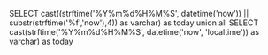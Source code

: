 SELECT cast((strftime('%Y%m%d%H%M%S', datetime('now')) || substr(strftime('%f','now'),4)) as varchar) as today
union all
SELECT cast(strftime('%Y%m%d%H%M%S', datetime('now', 'localtime')) as varchar) as today

